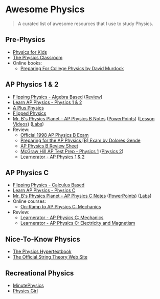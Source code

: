 # Awesome Physics
> A curated list of awesome resources that I use to study Physics.

## Pre-Physics
- [Physics for Kids](http://scienceforkids.kidipede.com/physics/)
- [The Physics Classroom](http://www.physicsclassroom.com/)
- Online books:
  - [Preparing For College Physics by David Murdock](http://iweb.tntech.edu/murdock/books/PreSci.pdf)

## AP Physics 1 & 2
- [Flipping Physics - Algebra Based](http://www.flippingphysics.com/algebra.html) ([Review](http://www.flippingphysics.com/ap-physics-1-review.html))
- [Learn AP Physics - Physics 1 & 2](http://www.learnapphysics.com/apphysics1and2/index.html)
- [A Plus Physics](http://www.aplusphysics.com/courses/ap-1/AP1_Physics.html)
- [Flipped Physics](http://flippedphysics.net/)
- [Mr. B's Physics Planet - AP Physics B Notes](http://bowlesphysics.com/apphysicsb/apbnotes.html) ([PowerPoints](http://bowlesphysics.com/apphysicsb/apbpowerpoints.html)) ([Lesson Videos](http://bowlesphysics.com/apphysicsb/aplessonvideos.html)) ([Labs](http://bowlesphysics.com/apphysicsb/apblabs.html))
- Review:
  - [Official 1998 AP Physics B Exam](http://apcentral.collegeboard.com/apc/public/repository/254387_1998_PhysicsB_RE.pdf)
  - [Preparing for the AP Physics [B] Exam by Dolores Gende](http://www.physicscoach.com/ap05types.pdf)
  - [AP Physics B Review Sheet](http://www.lchsyes.org/cms/lib04/PA02001489/Centricity/Domain/87/AP%20Physics/Physics%20Review%20Sheet.pdf)
  - [McGraw Hill AP Test Prep - Physics 1](http://mhpracticeplusap.com/ID7.html) ([Physics 2](http://mhpracticeplusap.com/ID8.html))
  - [Learnerator - AP Physics 1 & 2](https://www.learnerator.com/ap-physics-1-2)

## AP Physics C
- [Flipping Physics - Calculus Based](http://www.flippingphysics.com/calculus.html)
- [Learn AP Physics - Physics C](http://www.learnapphysics.com/apphysicsc/index.html)
- [Mr. B's Physics Planet - AP Physics C Notes](http://bowlesphysics.com/apphysicsc/apcnotes.html) ([PowerPoints](http://bowlesphysics.com/apphysicsc/apcpowerpoints.html)) ([Labs](http://bowlesphysics.com/apphysicsc/apclabs.html))
- Online courses:
  - [On-Ramp to AP Physics C: Mechanics](https://www.edx.org/course/ramp-ap-physics-c-mechanics-weston-high-school-mechc101x)
- Review:
  - [Learnerator - AP Physics C: Mechanics](https://www.learnerator.com/ap-physics-c-mechanics)
  - [Learnerator - AP Physics C: Electricity and Magnetism](https://www.learnerator.com/ap-physics-c-e-m)

## Nice-To-Know Physics
- [The Physics Hypertextbook](http://physics.info/)
- [The Official String Theory Web Site](http://www.superstringtheory.com/index.html)

## Recreational Physics
- [MinutePhysics](https://www.youtube.com/user/minutephysics)
- [Physics Girl](http://youtube.com/physicswoman)
